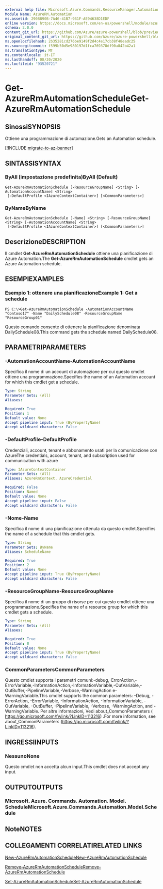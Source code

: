 ```yaml
---
external help file: Microsoft.Azure.Commands.ResourceManager.Automation.dll-Help.xml
Module Name: AzureRM.Automation
ms.assetid: 2908890B-7A46-41B7-931F-AE94638D1EDF
online version: https://docs.microsoft.com/en-us/powershell/module/azurerm.automation/get-azurermautomationschedule
schema: 2.0.0
content_git_url: https://github.com/Azure/azure-powershell/blob/preview/src/ResourceManager/Automation/Commands.Automation/help/Get-AzureRMAutomationSchedule.md
original_content_git_url: https://github.com/Azure/azure-powershell/blob/preview/src/ResourceManager/Automation/Commands.Automation/help/Get-AzureRMAutomationSchedule.md
ms.openlocfilehash: 2b35281cd276be9149f2d4c4e17cb38f48eadc25
ms.sourcegitcommit: f599b50d5e980197d1fca769378df90a842b42a1
ms.translationtype: MT
ms.contentlocale: it-IT
ms.lasthandoff: 08/20/2020
ms.locfileid: "93520721"
---
```

# <span data-ttu-id="35293-101">Get-AzureRmAutomationSchedule</span><span class="sxs-lookup"><span data-stu-id="35293-101">Get-AzureRmAutomationSchedule</span></span>

## <span data-ttu-id="35293-102">Sinossi</span><span class="sxs-lookup"><span data-stu-id="35293-102">SYNOPSIS</span></span>
<span data-ttu-id="35293-103">Ottiene una programmazione di automazione.</span><span class="sxs-lookup"><span data-stu-id="35293-103">Gets an Automation schedule.</span></span>

[!INCLUDE [migrate-to-az-banner](../../includes/migrate-to-az-banner.md)]

## <span data-ttu-id="35293-104">SINTASSI</span><span class="sxs-lookup"><span data-stu-id="35293-104">SYNTAX</span></span>

### <span data-ttu-id="35293-105">ByAll (impostazione predefinita)</span><span class="sxs-lookup"><span data-stu-id="35293-105">ByAll (Default)</span></span>
```
Get-AzureRmAutomationSchedule [-ResourceGroupName] <String> [-AutomationAccountName] <String>
 [-DefaultProfile <IAzureContextContainer>] [<CommonParameters>]
```

### <span data-ttu-id="35293-106">ByName</span><span class="sxs-lookup"><span data-stu-id="35293-106">ByName</span></span>
```
Get-AzureRmAutomationSchedule [-Name] <String> [-ResourceGroupName] <String> [-AutomationAccountName] <String>
 [-DefaultProfile <IAzureContextContainer>] [<CommonParameters>]
```

## <span data-ttu-id="35293-107">Descrizione</span><span class="sxs-lookup"><span data-stu-id="35293-107">DESCRIPTION</span></span>
<span data-ttu-id="35293-108">Il cmdlet **Get-AzureRmAutomationSchedule** ottiene una pianificazione di Azure Automation.</span><span class="sxs-lookup"><span data-stu-id="35293-108">The **Get-AzureRmAutomationSchedule** cmdlet gets an Azure Automation schedule.</span></span>

## <span data-ttu-id="35293-109">ESEMPI</span><span class="sxs-lookup"><span data-stu-id="35293-109">EXAMPLES</span></span>

### <span data-ttu-id="35293-110">Esempio 1: ottenere una pianificazione</span><span class="sxs-lookup"><span data-stu-id="35293-110">Example 1: Get a schedule</span></span>
```
PS C:\>Get-AzureRmAutomationSchedule -AutomationAccountName "Contoso17" -Name "DailySchedule08" -ResourceGroupName "ResourceGroup01"
```

<span data-ttu-id="35293-111">Questo comando consente di ottenere la pianificazione denominata DailySchedule08.</span><span class="sxs-lookup"><span data-stu-id="35293-111">This command gets the schedule named DailySchedule08.</span></span>

## <span data-ttu-id="35293-112">PARAMETRI</span><span class="sxs-lookup"><span data-stu-id="35293-112">PARAMETERS</span></span>

### <span data-ttu-id="35293-113">-AutomationAccountName</span><span class="sxs-lookup"><span data-stu-id="35293-113">-AutomationAccountName</span></span>
<span data-ttu-id="35293-114">Specifica il nome di un account di automazione per cui questo cmdlet ottiene una programmazione.</span><span class="sxs-lookup"><span data-stu-id="35293-114">Specifies the name of an Automation account for which this cmdlet get a schedule.</span></span>

```yaml
Type: String
Parameter Sets: (All)
Aliases: 

Required: True
Position: 1
Default value: None
Accept pipeline input: True (ByPropertyName)
Accept wildcard characters: False
```

### <span data-ttu-id="35293-115">-DefaultProfile</span><span class="sxs-lookup"><span data-stu-id="35293-115">-DefaultProfile</span></span>
<span data-ttu-id="35293-116">Credenziali, account, tenant e abbonamento usati per la comunicazione con Azure</span><span class="sxs-lookup"><span data-stu-id="35293-116">The credentials, account, tenant, and subscription used for communication with azure</span></span>

```yaml
Type: IAzureContextContainer
Parameter Sets: (All)
Aliases: AzureRmContext, AzureCredential

Required: False
Position: Named
Default value: None
Accept pipeline input: False
Accept wildcard characters: False
```

### <span data-ttu-id="35293-117">-Nome</span><span class="sxs-lookup"><span data-stu-id="35293-117">-Name</span></span>
<span data-ttu-id="35293-118">Specifica il nome di una pianificazione ottenuta da questo cmdlet.</span><span class="sxs-lookup"><span data-stu-id="35293-118">Specifies the name of a schedule that this cmdlet gets.</span></span>

```yaml
Type: String
Parameter Sets: ByName
Aliases: ScheduleName

Required: True
Position: 2
Default value: None
Accept pipeline input: True (ByPropertyName)
Accept wildcard characters: False
```

### <span data-ttu-id="35293-119">-ResourceGroupName</span><span class="sxs-lookup"><span data-stu-id="35293-119">-ResourceGroupName</span></span>
<span data-ttu-id="35293-120">Specifica il nome di un gruppo di risorse per cui questo cmdlet ottiene una programmazione.</span><span class="sxs-lookup"><span data-stu-id="35293-120">Specifies the name of a resource group for which this cmdlet gets a schedule.</span></span>

```yaml
Type: String
Parameter Sets: (All)
Aliases: 

Required: True
Position: 0
Default value: None
Accept pipeline input: True (ByPropertyName)
Accept wildcard characters: False
```

### <span data-ttu-id="35293-121">CommonParameters</span><span class="sxs-lookup"><span data-stu-id="35293-121">CommonParameters</span></span>
<span data-ttu-id="35293-122">Questo cmdlet supporta i parametri comuni:-debug,-ErrorAction,-ErrorVariable,-InformationAction,-InformationVariable,-OutVariable,-OutBuffer,-PipelineVariable,-Verbose,-WarningAction e-WarningVariable.</span><span class="sxs-lookup"><span data-stu-id="35293-122">This cmdlet supports the common parameters: -Debug, -ErrorAction, -ErrorVariable, -InformationAction, -InformationVariable, -OutVariable, -OutBuffer, -PipelineVariable, -Verbose, -WarningAction, and -WarningVariable.</span></span> <span data-ttu-id="35293-123">Per altre informazioni, Vedi about_CommonParameters ( https://go.microsoft.com/fwlink/?LinkID=113216) .</span><span class="sxs-lookup"><span data-stu-id="35293-123">For more information, see about_CommonParameters (https://go.microsoft.com/fwlink/?LinkID=113216).</span></span>

## <span data-ttu-id="35293-124">INGRESSI</span><span class="sxs-lookup"><span data-stu-id="35293-124">INPUTS</span></span>

### <span data-ttu-id="35293-125">Nessuno</span><span class="sxs-lookup"><span data-stu-id="35293-125">None</span></span>
<span data-ttu-id="35293-126">Questo cmdlet non accetta alcun input.</span><span class="sxs-lookup"><span data-stu-id="35293-126">This cmdlet does not accept any input.</span></span>

## <span data-ttu-id="35293-127">OUTPUT</span><span class="sxs-lookup"><span data-stu-id="35293-127">OUTPUTS</span></span>

### <span data-ttu-id="35293-128">Microsoft. Azure. Commands. Automation. Model. Schedule</span><span class="sxs-lookup"><span data-stu-id="35293-128">Microsoft.Azure.Commands.Automation.Model.Schedule</span></span>

## <span data-ttu-id="35293-129">Note</span><span class="sxs-lookup"><span data-stu-id="35293-129">NOTES</span></span>

## <span data-ttu-id="35293-130">COLLEGAMENTI CORRELATI</span><span class="sxs-lookup"><span data-stu-id="35293-130">RELATED LINKS</span></span>

[<span data-ttu-id="35293-131">New-AzureRmAutomationSchedule</span><span class="sxs-lookup"><span data-stu-id="35293-131">New-AzureRmAutomationSchedule</span></span>](./New-AzureRMAutomationSchedule.md)

[<span data-ttu-id="35293-132">Remove-AzureRmAutomationSchedule</span><span class="sxs-lookup"><span data-stu-id="35293-132">Remove-AzureRmAutomationSchedule</span></span>](./Remove-AzureRMAutomationSchedule.md)

[<span data-ttu-id="35293-133">Set-AzureRmAutomationSchedule</span><span class="sxs-lookup"><span data-stu-id="35293-133">Set-AzureRmAutomationSchedule</span></span>](./Set-AzureRMAutomationSchedule.md)


